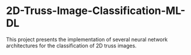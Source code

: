 # 2D-Truss-Image-Classification-ML-DL
This project presents the implementation of several neural network architectures for the classification of 2D truss images. 
